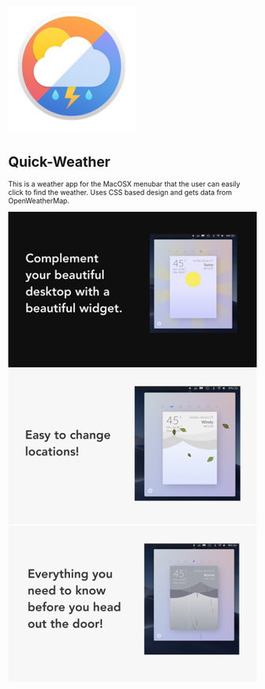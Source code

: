![App Icon](https://github.com/Aries-Sciences-LLC/Quick-Weather/blob/master/Icon.iconset/Icon_256x256.png)
# Quick-Weather
This is a weather app for the MacOSX menubar that the user can easily click to find the weather. Uses CSS based design and gets data from OpenWeatherMap.

![Screen Shot 1](https://github.com/Aries-Sciences-LLC/Quick-Weather/blob/master/ScreenShots/Previews/page1.png)
![Screen Shot 2](https://github.com/Aries-Sciences-LLC/Quick-Weather/blob/master/ScreenShots/Previews/page2.png)
![Screen Shot 3](https://github.com/Aries-Sciences-LLC/Quick-Weather/blob/master/ScreenShots/Previews/page3.png)

